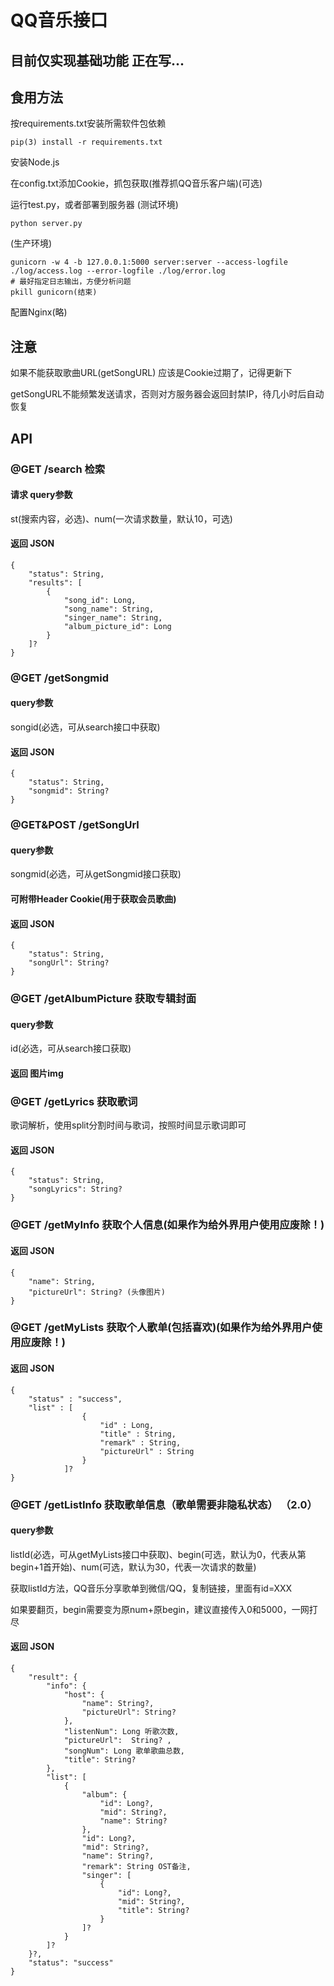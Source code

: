 # QQ音乐接口
## 目前仅实现基础功能 正在写...
## 食用方法
按requirements.txt安装所需软件包依赖
    
    pip(3) install -r requirements.txt

安装Node.js

在config.txt添加Cookie，抓包获取(推荐抓QQ音乐客户端)(可选)

运行test.py，或者部署到服务器
(测试环境)
    
    python server.py
(生产环境)
    
    gunicorn -w 4 -b 127.0.0.1:5000 server:server --access-logfile ./log/access.log --error-logfile ./log/error.log
    # 最好指定日志输出，方便分析问题
    pkill gunicorn(结束)
配置Nginx(略)
## 注意
如果不能获取歌曲URL(getSongURL) 应该是Cookie过期了，记得更新下

getSongURL不能频繁发送请求，否则对方服务器会返回封禁IP，待几小时后自动恢复
## API
### @GET /search 检索
#### 请求 query参数
st(搜索内容，必选)、num(一次请求数量，默认10，可选)
#### 返回 JSON
    { 
        "status": String,
        "results": [
            {
                "song_id": Long,
                "song_name": String,
                "singer_name": String,
                "album_picture_id": Long
            }
        ]?
    }
### @GET /getSongmid 
#### query参数
songid(必选，可从search接口中获取)
#### 返回 JSON
    { 
        "status": String,
        "songmid": String?
    }
### @GET&POST /getSongUrl
#### query参数
songmid(必选，可从getSongmid接口获取)
#### 可附带Header Cookie(用于获取会员歌曲)
#### 返回 JSON 
    { 
        "status": String,
        "songUrl": String?
    }
### @GET /getAlbumPicture 获取专辑封面
#### query参数
id(必选，可从search接口获取)
#### 返回 图片img
### @GET /getLyrics 获取歌词
歌词解析，使用split分割时间与歌词，按照时间显示歌词即可
#### 返回 JSON 
    { 
        "status": String,
        "songLyrics": String?
    }
### @GET /getMyInfo 获取个人信息(如果作为给外界用户使用应废除！)
#### 返回 JSON 
    { 
        "name": String,
        "pictureUrl": String? (头像图片)
    }
### @GET /getMyLists 获取个人歌单(包括喜欢)(如果作为给外界用户使用应废除！)
#### 返回 JSON 
    {
        "status" : "success",
        "list" : [ 
                    {
                        "id" : Long,
                        "title" : String,
                        "remark" : String,
                        "pictureUrl" : String
                    }
                ]?
    }

### @GET /getListInfo 获取歌单信息（歌单需要非隐私状态） （2.0）
#### query参数
listId(必选，可从getMyLists接口中获取)、begin(可选，默认为0，代表从第begin+1首开始)、num(可选，默认为30，代表一次请求的数量)

获取listId方法，QQ音乐分享歌单到微信/QQ，复制链接，里面有id=XXX

如果要翻页，begin需要变为原num+原begin，建议直接传入0和5000，一网打尽
#### 返回 JSON 
    {
        "result": {
            "info": {
                "host": {
                    "name": String?,
                    "pictureUrl": String?
                },
                "listenNum": Long 听歌次数,
                "pictureUrl":  String? ,
                "songNum": Long 歌单歌曲总数,
                "title": String?
            },
            "list": [
                {
                    "album": {
                        "id": Long?,
                        "mid": String?,
                        "name": String?
                    },
                    "id": Long?,
                    "mid": String?,
                    "name": String?,
                    "remark": String OST备注,
                    "singer": [
                        {
                            "id": Long?,
                            "mid": String?,
                            "title": String?
                        }
                    ]?
                }
            ]?
        }?,
        "status": "success"
    }
    